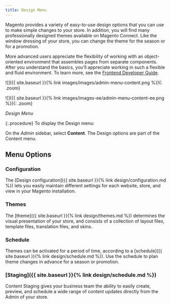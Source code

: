 ```yaml
---
title: Design Menu
---
```



Magento provides a variety of easy-to-use design options that you can use to make simple changes to your store. In addition, you will find many professionally designed themes available on Magento Connect. Like the window dressing of your store, you can change the theme for the season or for a promotion.

More advanced users appreciate the flexibility of working with an object-oriented environment that assembles pages from separate components. After you understand the basics, you’ll appreciate working in such a flexible and fluid environment. To learn more, see the [Frontend Developer Guide][1].

<!--{% if "Default.CE Only" contains site.edition %}-->
![]({{ site.baseurl }}{% link images/images/admin-menu-content.png %}){: .zoom}
<!--{% endif %}-->
<!--{% if "Default.EE-B2B" contains site.edition %}-->
![]({{ site.baseurl }}{% link images/images-ee/admin-menu-content-ee.png %}){: .zoom}
<!--{% endif %}-->
_Design Menu_

{:.procedure}
To display the Design menu:

On the _Admin_ sidebar, select **Content**. The Design options are part of the Content menu.

## Menu Options

### Configuration

The [Design configuration]({{ site.baseurl }}{% link design/configuration.md %}) lets you easily maintain different settings for each website, store, and view in your Magento installation.

### Themes

The [theme]({{ site.baseurl }}{% link design/themes.md %}) determines the visual presentation of your store, and consists of a collection of layout files, template files, translation files, and skins.

### Schedule

Themes can be activated for a period of time, according to a [schedule]({{ site.baseurl }}{% link design/schedule.md %}). Use the schedule to plan theme changes in advance for a season or promotion.

<!--{% if "Default.EE Only" contains site.edition %}-->
### [Staging]({{ site.baseurl }}{% link design/schedule.md %})

Content Staging gives your business team the ability to easily create, preview, and schedule a wide range of content updates directly from the Admin of your store.

<!--{% endif %}-->
[1]: http://devdocs.magento.com/guides/v2.3/frontend-dev-guide/bk-frontend-dev-guide.html
